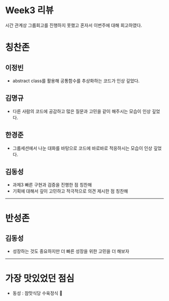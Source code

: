 # Week3 리뷰 

시간 관계상 그룹회고를 진행하지 못했고 혼자서 이번주에 대해 회고하였다.

# 칭찬존

## 이정빈
- abstract class를 활용해 공통함수를 추상화하는 코드가 인상 깊었다.

## 김명규
- 다른 사람의 코드에 공감하고 많은 질문과 고민을 같이 해주시는 모습이 인상 깊었다.

## 한경준
- 그룹세션에서 나눈 대화를 바탕으로 코드에 바로바로 적응하시는 모습이 인상 깊었다.

## 김동성
- 과제3 빠른 구현과 검증을 진행한 점 칭찬해
- 기획에 대해서 깊이 고민하고 적극적으로 의견 제시한 점 칭찬해

---
# 반성존

## 김동성

- 성장하는 것도 중요하지만 더 빠른 성장을 위한 고민을 더 해보자

---
# 가장 맛있었던 점심

- 동성 : 참맛식당 수육정식 🥩